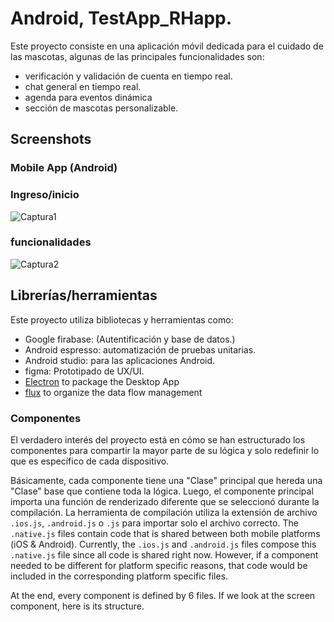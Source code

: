 # Android, TestApp_RHapp. 

Este proyecto consiste en una aplicación móvil dedicada para el cuidado de las mascotas, algunas de las principales funcionalidades son: 

- verificación y validación de cuenta en tiempo real. 
- chat general en tiempo real. 
- agenda para eventos dinámica 
- sección de mascotas personalizable.

## Screenshots

### Mobile App (Android)

### Ingreso/inicio
![Captura1](https://github.com/edwinguzmn/TestApp_RHapp/assets/61489964/166580a3-fe01-4a26-a70d-869afc22cc1f)
### funcionalidades
![Captura2](https://github.com/edwinguzmn/TestApp_RHapp/assets/61489964/fa28fb5d-0d7a-4816-84d7-8a8aeaf82c25)

## Librerías/herramientas

Este proyecto utiliza bibliotecas y herramientas como:
- Google firabase: (Autentificación y base de datos.)
- Android espresso: automatización de pruebas unitarias. 
- Android studio:   para las aplicaciones Android.
- figma: Prototipado de UX/UI. 
- [Electron](http://electron.atom.io) to package the Desktop App
- [flux](https://facebook.github.io/flux) to organize the data flow management

### Componentes

El verdadero interés del proyecto está en cómo se han estructurado los componentes para compartir la mayor parte de su lógica y solo redefinir lo que es específico de cada dispositivo.

Básicamente, cada componente tiene una "Clase" principal que hereda una "Clase" base que contiene toda la lógica. Luego, el componente principal importa una función de renderizado diferente que se seleccionó durante la compilación. La herramienta de compilación utiliza la extensión de archivo `.ios.js`, `.android.js` o `.js` para importar solo el archivo correcto.
The `.native.js` files contain code that is shared between both mobile platforms (iOS & Android). Currently, the `.ios.js` and `.android.js` files compose this `.native.js` file since all code is shared right now. However, if a component needed to be different for platform specific reasons, that code would be included in the corresponding platform specific files.

At the end, every component is defined by 6 files. If we look at the screen component, here is its structure.
